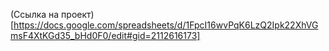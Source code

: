 
(Ссылка на проект)[https://docs.google.com/spreadsheets/d/1FpcI16wvPqK6LzQ2Ipk22XhVGmsF4XtKGd35_bHd0F0/edit#gid=2112616173]